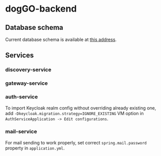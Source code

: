 # dogGO-backend
## Database schema
Current database schema is available at [this address](https://dbdiagram.io/d/5fa669fb3a78976d7b7ae66a). 
## Services
### discovery-service
### gateway-service
### auth-service
To import Keycloak realm config without overriding already existing one,
add `-Dkeycloak.migration.strategy=IGNORE_EXISTING` VM option in `AuthServiceApplication -> Edit configurations`. 
### mail-service
For mail sending to work properly, set correct `spring.mail.password` property in `application.yml`.
